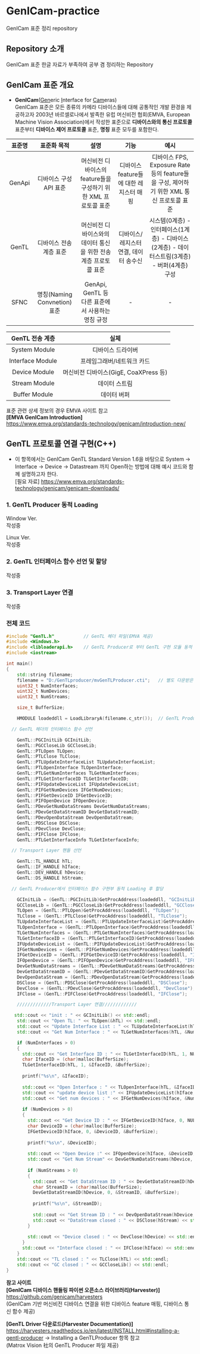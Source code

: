 # GenICam-practice
GenICam 표준 정리 repository

## Repository 소개
GenICam 표준 한글 자료가 부족하여 공부 겸 정리하는 Repository

## GenICam 표준 개요
- __GenICam__(<ins>Gen</ins>eric <ins>I</ins>nterface for <ins>Cam</ins>eras)  
  GenICam 표준은 모든 종류의 카메라 디바이스들에 대해 공통적인 개발 환경을 제공하고자 2003년 바르셀로나에서 발족한 유럽 머신비전 협회(EMVA, European Machine Vision Association)에서 작성한 표준으로 __디바이스와의 통신 프로토콜__ 표준부터 __디바이스 제어 프로토콜__ 표준, __명칭__ 표준 모두를 포함한다.

표준명 | 표준화 목적 | 설명 | 기능 | 예시
:---:|:---:|:---:|:---:|:---:
GenApi | 디바이스 구성 API 표준 | 머신비전 디바이스의 feature들을 구성하기 위한 XML 프로토콜 표준 | 디바이스 feature들에 대한 레지스터 매핑 | 디바이스 FPS, Exposure Rate 등의 feature들을 구성, 제어하기 위한 XML 통신 프로토콜 표준
GenTL | 디바이스 전송 계층 표준 | 머신비전 디바이스와의 데이터 통신을 위한 전송 계층 프로토콜 표준 | 디바이스/레지스터 연결, 데이터 송수신 | 시스템(0계층) - 인터페이스(1계층) - 디바이스(2계층) - 데이터스트림(3계층) - 버퍼(4계층) 구성
SFNC | 명칭(Naming Convnetion) 표준 | GenApi, GenTL 등 다른 표준에서 사용하는 명칭 규정 | - | -


GenTL 전송 계층 | 실체
:---:|:---:
System Module | 디바이스 드라이버
Interface Module | 프레임그래버/네트워크 카드
Device Module | 머신비전 디바이스(GigE, CoaXPress 등)
Stream Module | 데이터 스트림 
Buffer Module | 데이터 버퍼

표준 관련 상세 정보의 경우 EMVA 사이트 참고  
__[EMVA GenICam Introduction]__  
  https://www.emva.org/standards-technology/genicam/introduction-new/

## GenTL 프로토콜 연결 구현(C++)
- 이 항목에서는 GenICam GenTL Standard Version 1.6을 바탕으로 System → Interface → Device → Datastream 까지 Open하는 방법에 대해 예시 코드와 함께 설명하고자 한다.  
[필요 자료] https://www.emva.org/standards-technology/genicam/genicam-downloads/

### 1. GenTL Producer 동적 Loading

Window Ver.  
작성중

Linux Ver.  
작성중

### 2. GenTL 인터페이스 함수 선언 및 할당   
작성중

### 3. Transport Layer 연결   
작성중

### 전체 코드
```cpp
#include "GenTL.h"           // GenTL 헤더 파일(EMVA 제공)
#include <Windows.h>
#include <libloaderapi.h>    // GenTL Producer로 부터 GenTL 구현 모듈 동적 Loading를 위한 헤더(Window OS용, Linux의 경우 별도 라이브러리 사용 필요)
#include <iostream>

int main()
{
	std::string filename;
	filename = "D:/GenTLproducer/mvGenTLProducer.cti";   // 별도 다운받은 GenTL Producer 경로 지정
	uint32_t NumInterfaces;
	uint32_t NumDevices;
	uint32_t NumStreams;

	size_t BufferSize;

	HMODULE loadeddll = LoadLibraryA(filename.c_str());  // GenTL Producer 동적 Loading을 위한 호출

  // GenTL 헤더의 인터페이스 함수 선언

	GenTL::PGCInitLib GCInitLib;
	GenTL::PGCCloseLib GCCloseLib;
	GenTL::PTLOpen TLOpen;
	GenTL::PTLClose TLClose;
	GenTL::PTLUpdateInterfaceList TLUpdateInterfaceList;
	GenTL::PTLOpenInterface TLOpenInterface;
	GenTL::PTLGetNumInterfaces TLGetNumInterfaces;
	GenTL::PTLGetInterfaceID TLGetInterfaceID;
	GenTL::PIFUpdateDeviceList IFUpdateDeviceList;
	GenTL::PIFGetNumDevices IFGetNumDevices;
	GenTL::PIFGetDeviceID IFGetDeviceID;
	GenTL::PIFOpenDevice IFOpenDevice;
	GenTL::PDevGetNumDataStreams DevGetNumDataStreams;
	GenTL::PDevGetDataStreamID DevGetDataStreamID;
	GenTL::PDevOpenDataStream DevOpenDataStream;
	GenTL::PDSClose DSClose;
	GenTL::PDevClose DevClose;
	GenTL::PIFClose IFClose;
	GenTL::PTLGetInterfaceInfo TLGetInterfaceInfo;

  // Transport Layer 핸들 선언

	GenTL::TL_HANDLE hTL;
	GenTL::IF_HANDLE hIface;
	GenTL::DEV_HANDLE hDevice;
	GenTL::DS_HANDLE hStream;

  // GenTL Producer에서 인터페이스 함수 구현부 동적 Loading 후 할당

	GCInitLib = (GenTL::PGCInitLib)GetProcAddress(loadeddll, "GCInitLib");
	GCCloseLib = (GenTL::PGCCloseLib)GetProcAddress(loadeddll, "GCCloseLib");
	TLOpen = (GenTL::PTLOpen)GetProcAddress(loadeddll, "TLOpen");
	TLClose = (GenTL::PTLClose)GetProcAddress(loadeddll, "TLClose");
	TLUpdateInterfaceList = (GenTL::PTLUpdateInterfaceList)GetProcAddress(loadeddll, "TLUpdateInterfaceList");
	TLOpenInterface = (GenTL::PTLOpenInterface)GetProcAddress(loadeddll, "TLOpenInterface");
	TLGetNumInterfaces = (GenTL::PTLGetNumInterfaces)GetProcAddress(loadeddll, "TLGetNumInterfaces");
	TLGetInterfaceID = (GenTL::PTLGetInterfaceID)GetProcAddress(loadeddll, "TLGetInterfaceID");
	IFUpdateDeviceList = (GenTL::PIFUpdateDeviceList)GetProcAddress(loadeddll, "IFUpdateDeviceList");
	IFGetNumDevices = (GenTL::PIFGetNumDevices)GetProcAddress(loadeddll, "IFGetNumDevices");
	IFGetDeviceID = (GenTL::PIFGetDeviceID)GetProcAddress(loadeddll, "IFGetDeviceID");
	IFOpenDevice = (GenTL::PIFOpenDevice)GetProcAddress(loadeddll, "IFOpenDevice");
	DevGetNumDataStreams = (GenTL::PDevGetNumDataStreams)GetProcAddress(loadeddll, "DevGetNumDataStreams");
	DevGetDataStreamID = (GenTL::PDevGetDataStreamID)GetProcAddress(loadeddll, "DevGetDataStreamID");
	DevOpenDataStream = (GenTL::PDevOpenDataStream)GetProcAddress(loadeddll, "DevOpenDataStream");
	DSClose = (GenTL::PDSClose)GetProcAddress(loadeddll, "DSClose");
	DevClose = (GenTL::PDevClose)GetProcAddress(loadeddll, "DevClose");
	IFClose = (GenTL::PIFClose)GetProcAddress(loadeddll, "IFClose");

	/////////////Transport Layer 연결/////////////

   std::cout << "init : " << GCInitLib() << std::endl;
	std::cout << "Open TL: " << TLOpen(&hTL) << std::endl;
	std::cout << "Update Interface List : " << TLUpdateInterfaceList(hTL, NULL, 3) << std::endl;
	std::cout << "Get Num Interface : " << TLGetNumInterfaces(hTL, &NumInterfaces) << std::endl;

    if (NumInterfaces > 0)
    {
      std::cout << "Get Interface ID : " << TLGetInterfaceID(hTL, 1, NULL, &BufferSize) << std::endl;
      char IfaceID = (char)malloc(BufferSize);
      TLGetInterfaceID(hTL, 1, &IfaceID, &BufferSize);
  
      printf("%s\n", &IfaceID);
  
      std::cout << "Open Interface : " << TLOpenInterface(hTL, &IfaceID, &hIface) << std::endl;
      std::cout << "update device list :" << IFUpdateDeviceList(hIface, NULL, 1000) << std::endl;
      std::cout << "Get num devices : " << IFGetNumDevices(hIface, &NumDevices) << std::endl;
    
      if (NumDevices > 0)
      {
        std::cout << "Get Device ID : " << IFGetDeviceID(hIface, 0, NULL, &BufferSize) << std::endl;
        char DeviceID = (char)malloc(BufferSize);
        IFGetDeviceID(hIface, 0, &DeviceID, &BufferSize);
  
        printf("%s\n", &DeviceID);
  
        std::cout << "Open Device :" << IFOpenDevice(hIface, &DeviceID, 4, &hDevice) << std::endl;
        std::cout << "Get Num Stream" << DevGetNumDataStreams(hDevice, &NumStreams) << std::endl;
  
        if (NumStreams > 0)
        {
          std::cout << "Get DataStream ID : " << DevGetDataStreamID(hDevice, 0, NULL, &BufferSize) << std::endl;
          char StreamID = (char)malloc(BufferSize);
          DevGetDataStreamID(hDevice, 0, &StreamID, &BufferSize);
  
          printf("%s\n", &StreamID);
  
          std::cout << "Get Stream ID : " << DevOpenDataStream(hDevice, &StreamID, &hStream) << std::endl;
          std::cout << "DataStream closed : " << DSClose(hStream) << std::endl;
        }
  
        std::cout << "Device closed : " << DevClose(hDevice) << std::endl;
      }
      std::cout << "Interface closed : " << IFClose(hIface) << std::endl;
    }
	std::cout << "TL closed : " << TLClose(hTL) << std::endl;
	std::cout << "GC closed : " << GCCloseLib() << std::endl;
}

```
__참고 사이트__  
__[GenICam 디바이스 핸들링 파이썬 오픈소스 라이브러리(Harvester)]__  
https://github.com/genicam/harvesters  
(GenICam 기반 머신비전 디바이스 연결을 위한 디바이스 feature 매핑, 디바이스 통신 함수 제공)

__[GenTL Driver 다운로드(Harvester Documentation)]__  
https://harvesters.readthedocs.io/en/latest/INSTALL.html#installing-a-gentl-producer → Installing a GenTLProducer 항목 참고  
(Matrox Vision 社의 GenTL Producer 파일 제공)

